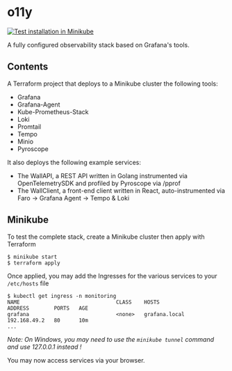 # o11y
[![Test installation in Minikube](https://github.com/chazapp/o11y/actions/workflows/tests.yml/badge.svg)](https://github.com/chazapp/o11y/actions/workflows/tests.yml)  

A fully configured observability stack based on Grafana's tools.

## Contents

A Terraform project that deploys to a Minikube cluster the following tools:
  - Grafana
  - Grafana-Agent
  - Kube-Prometheus-Stack
  - Loki
  - Promtail
  - Tempo
  - Minio
  - Pyroscope

It also deploys the following example services:
  - The WallAPI, a REST API written in Golang instrumented via OpenTelemetrySDK and profiled by Pyroscope via /pprof
  - The WallClient, a front-end client written in React, auto-instrumented via Faro -> Grafana Agent -> Tempo & Loki



## Minikube

To test the complete stack, create a Minikube cluster then apply with Terraform

```
$ minikube start
$ terraform apply
```

Once applied, you may add the Ingresses for the various services to your `/etc/hosts` file

```
$ kubectl get ingress -n monitoring
NAME                               CLASS    HOSTS                 ADDRESS        PORTS   AGE
grafana                            <none>   grafana.local         192.168.49.2   80      10m
...
```

*Note: On Windows, you may need to use the `minikube tunnel` command and use 127.0.0.1 instead !*

You may now access services via your browser.

